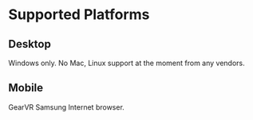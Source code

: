 # Supported Platforms

## Desktop

Windows only.
No Mac, Linux support at the moment from any vendors.

## Mobile

GearVR Samsung Internet browser.

